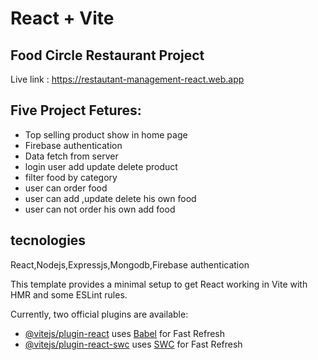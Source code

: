 # React + Vite

## Food Circle Restaurant Project
Live link : https://restautant-management-react.web.app

## Five Project Fetures:

* Top selling product show in home page
* Firebase authentication
* Data fetch from server
* login user add update delete product
* filter food by category
* user can order food
* user can add ,update delete his own food
* user can not order his own add food

## tecnologies
React,Nodejs,Expressjs,Mongodb,Firebase authentication




This template provides a minimal setup to get React working in Vite with HMR and some ESLint rules.

Currently, two official plugins are available:

- [@vitejs/plugin-react](https://github.com/vitejs/vite-plugin-react/blob/main/packages/plugin-react/README.md) uses [Babel](https://babeljs.io/) for Fast Refresh
- [@vitejs/plugin-react-swc](https://github.com/vitejs/vite-plugin-react-swc) uses [SWC](https://swc.rs/) for Fast Refresh





